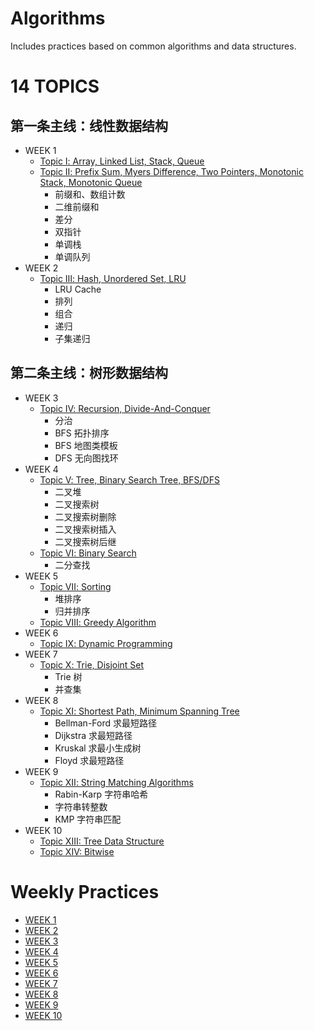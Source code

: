 # Algorithms
Includes practices based on common algorithms and data structures. 



# 14 TOPICS
## 第一条主线：线性数据结构
* WEEK 1
    * [Topic Ⅰ: Array, Linked List, Stack, Queue](https://github.com/AngelaJubeJudy/Algorithms/blob/main/Array%20LinkedList%20Stack%20Queue.md)
    * [Topic Ⅱ: Prefix Sum, Myers Difference, Two Pointers, Monotonic Stack, Monotonic Queue](https://github.com/AngelaJubeJudy/Algorithms/blob/main/Prefix%20Sum%2C%20Myers%20Difference%2C%20Two%20Pointers%20Technique.md)
        * 前缀和、数组计数
        * 二维前缀和
        * 差分
        * 双指针
        * 单调栈
        * 单调队列
* WEEK 2
    * [Topic Ⅲ: Hash, Unordered Set, LRU](https://github.com/AngelaJubeJudy/Algorithms/blob/main/Hash%2C%20Unordered%20Set.md)
        * LRU Cache
        * 排列
        * 组合
        * 递归
        * 子集递归

## 第二条主线：树形数据结构
* WEEK 3
    * [Topic Ⅳ: Recursion, Divide-And-Conquer](https://github.com/AngelaJubeJudy/Algorithms/blob/main/Recursion%2C%20Divide-And-Conquer.md)
        * 分治
        * BFS 拓扑排序
        * BFS 地图类模板
        * DFS 无向图找环
* WEEK 4
    * [Topic Ⅴ: Tree, Binary Search Tree, BFS/DFS](https://github.com/AngelaJubeJudy/Algorithms/blob/main/Binary%20Search%20Tree.md)
        * 二叉堆
        * 二叉搜索树
        * 二叉搜索树删除
        * 二叉搜索树插入
        * 二叉搜索树后继
    * [Topic Ⅵ: Binary Search](https://github.com/AngelaJubeJudy/Algorithms/blob/main/Binary%20Search.md)
        * 二分查找
* WEEK 5
    * [Topic Ⅶ: Sorting](https://github.com/AngelaJubeJudy/Algorithms/blob/main/Sorting.md)
        * 堆排序
        * 归并排序
    * [Topic Ⅷ: Greedy Algorithm](https://github.com/AngelaJubeJudy/Algorithms/blob/main/Greedy%20Algorithm.md)
* WEEK 6
    * [Topic Ⅸ: Dynamic Programming](https://github.com/AngelaJubeJudy/Algorithms/blob/main/Dynamic%20Programming.md)
* WEEK 7
    * [Topic Ⅹ: Trie, Disjoint Set](https://github.com/AngelaJubeJudy/Algorithms/blob/main/Trie%2C%20Disjoint%20Set.md)
        * Trie 树
        * 并查集
* WEEK 8
    * [Topic Ⅺ: Shortest Path, Minimum Spanning Tree](https://github.com/AngelaJubeJudy/Algorithms/blob/main/Shortest%20Path%2C%20Minimum%20Spanning%20Tree.md)
        * Bellman-Ford 求最短路径
        * Dijkstra 求最短路径
        * Kruskal 求最小生成树
        * Floyd 求最短路径
* WEEK 9
    * [Topic Ⅻ: String Matching Algorithms](https://github.com/AngelaJubeJudy/Algorithms/blob/main/String%20Matching%20Algorithms.md)
        * Rabin-Karp 字符串哈希
        * 字符串转整数
        * KMP 字符串匹配
* WEEK 10 
    * [Topic XIII: Tree Data Structure](https://github.com/AngelaJubeJudy/Algorithms/blob/main/Tree%20Data%20Structure.md)
    * [Topic XIV: Bitwise](https://github.com/AngelaJubeJudy/Algorithms/blob/main/Bitwise%20Algorithms.md)



# Weekly Practices
* [WEEK 1](https://github.com/AngelaJubeJudy/Algorithms/tree/main/week1)
* [WEEK 2](https://github.com/AngelaJubeJudy/Algorithms/tree/main/week2)
* [WEEK 3](https://github.com/AngelaJubeJudy/Algorithms/tree/main/week3)
* [WEEK 4](https://github.com/AngelaJubeJudy/Algorithms/tree/main/week4)
* [WEEK 5](https://github.com/AngelaJubeJudy/Algorithms/tree/main/week5)
* [WEEK 6](https://github.com/AngelaJubeJudy/Algorithms/tree/main/week6)
* [WEEK 7](https://github.com/AngelaJubeJudy/Algorithms/tree/main/week7)
* [WEEK 8](https://github.com/AngelaJubeJudy/Algorithms/tree/main/week8)
* [WEEK 9](https://github.com/AngelaJubeJudy/Algorithms/tree/main/week9)
* [WEEK 10](https://github.com/AngelaJubeJudy/Algorithms/tree/main/week10)

